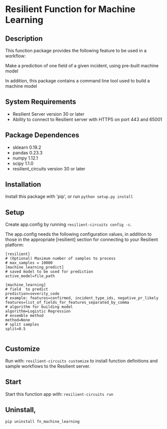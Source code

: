 # Resilient Function for Machine Learning

## Description

This function package provides the following feature to be used in a workflow:

Make a prediction of one field of a given incident, using pre-built machine model

In addition, this package contains a command line tool used to build a machine model

## System Requirements
- Resilient Server version 30 or later
- Ability to connect to Resilient server with HTTPS on port 443 and 65001

## Package Dependences
- sklearn 0.19.2
- pandas 0.23.3
- numpy 1.12.1
- scipy 1.1.0
- resilient_circuits version 30 or later

## Installation
Install this package with 'pip', or run `python setup.py install`

## Setup
Create app.config by running `resilient-circuits config -c`.

The app.config needs the following configuration values, in addition to those in the appropriate [resilient] section for
connecting to your Resilient platform:

```
[resilient]
# (Optional) Maximum number of samples to process
# max_samples = 10000
[machine_learning_predict]
# saved model to be used for prediction
active_model=file_path

[machine_learning]
# field  to predict
prediction=severity_code
# example: features=confirmed, incident_type_ids, negative_pr_likely
features=list_of_fields_for_features_separated_by_comma
# algorithm for building model
algorithm=Logistic Regression
# ensemble method
method=None
# split samples
split=0.5


```

## Customize
Run with: `resilient-circuits customize` to install function definitions and sample workflows to the Resilient server.

## Start
Start this function app with: `resilient-circuits run`


## Uninstall,

    pip uninstall fn_machine_learning
